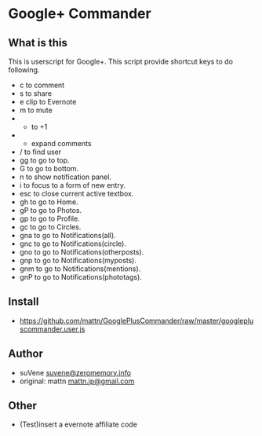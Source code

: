 Google+ Commander
=================

What is this
------------

This is userscript for Google+. This script provide shortcut keys to do following.

* c to comment
* s to share
* e clip to Evernote
* m to mute
* + to +1
* * expand comments
* / to find user
* gg to go to top.
* G to go to bottom.
* n to show notification panel.
* i to focus to a form of new entry.
* esc to close current active textbox.
* gh to go to Home.
* gP to go to Photos.
* gp to go to Profile.
* gc to go to Circles.
* gna to go to Notifications(all).
* gnc to go to Notifications(circle).
* gno to go to Notifications(otherposts).
* gnp to go to Notifications(myposts).
* gnm to go to Notifications(mentions).
* gnP to go to Notifications(phototags).

Install
-------

- https://github.com/mattn/GooglePlusCommander/raw/master/googlepluscommander.user.js

Author
------

- suVene <suvene@zeromemory.info>
- original: mattn <mattn.jp@gmail.com>

Other
-----

* (Test)insert a evernote affiliate code

